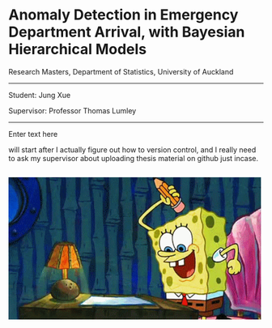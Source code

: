 Anomaly Detection in Emergency Department Arrival, with Bayesian Hierarchical Models
=======================================

Research Masters, Department of Statistics, University of Auckland

--------------------------------------

Student: Jung Xue

Supervisor: Professor Thomas Lumley

------------------------------------------------------------------------------------------------------
Enter text here

will start after I actually figure out how to version control, and I really need to ask my supervisor about uploading thesis material on github just incase.

![](spbwritehard.gif)
------------------------------------------------------------------------------------------------------
